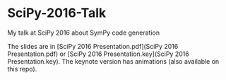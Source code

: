 # SciPy-2016-Talk
My talk at SciPy 2016 about SymPy code generation

The slides are in [SciPy 2016 Presentation.pdf](SciPy 2016 Presentation.pdf)
or [SciPy 2016 Presentation.key](SciPy 2016 Presentation.key). The keynote
version has animations (also available on this repo).
